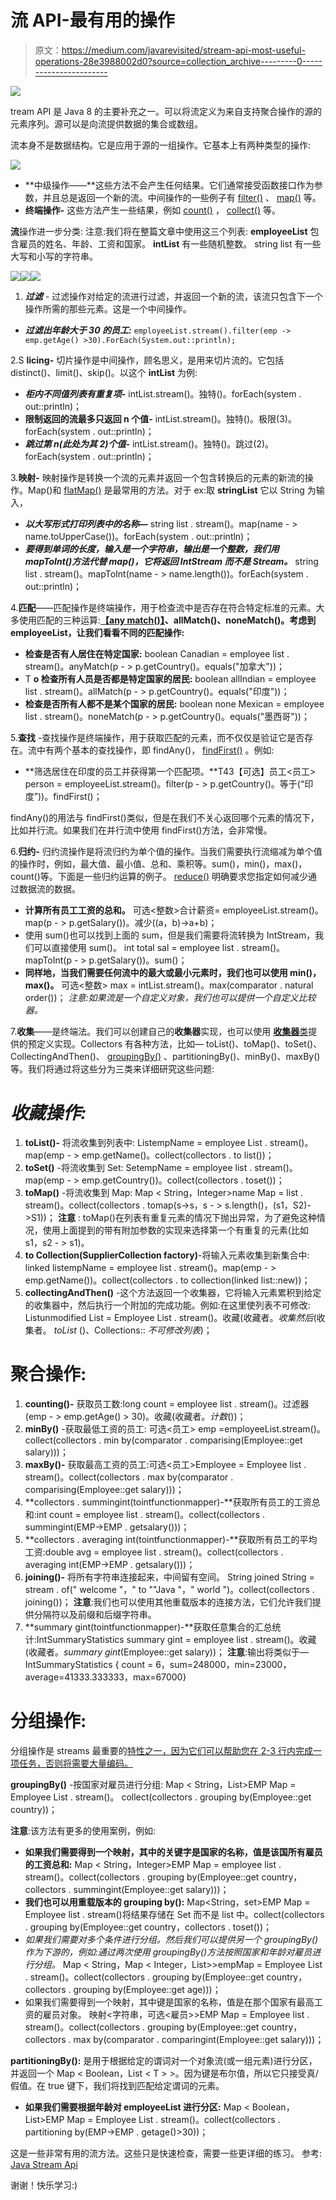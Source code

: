 # 流 API-最有用的操作

> 原文：<https://medium.com/javarevisited/stream-api-most-useful-operations-28e3988002d0?source=collection_archive---------0----------------------->

![](img/00e7941b5bdf7936ef36ae18925ee903.png)

tream API 是 Java 8 的主要补充之一。可以将流定义为来自支持聚合操作的源的元素序列。源可以是向流提供数据的集合或数组。

流本身不是数据结构。它是应用于源的一组操作。它基本上有两种类型的操作:

[![](img/a04146fb87561f0d15aa721e303490e9.png)](https://javarevisited.blogspot.com/2020/04/top-5-courses-to-learn-java-collections-and-streams.html#axzz6nwXUSoGH)

*   **中级操作——**这些方法不会产生任何结果。它们通常接受函数接口作为参数，并且总是返回一个新的流。中间操作的一些例子有 [filter()](https://www.java67.com/2018/03/java-8-stream-find-first-and-filter-example.html) 、 [map()](https://www.java67.com/2015/01/java-8-map-function-examples.html) 等。
*   **终端操作-** 这些方法产生一些结果，例如 [count()](https://www.java67.com/2014/04/java-8-stream-examples-and-tutorial.html) ， [collect()](https://javarevisited.blogspot.com/2014/03/2-examples-of-streams-with-Java8-collections.html#axzz6co28cbJC) 等。

**流**操作进一步分类:
注意:我们将在整篇文章中使用这三个列表:
**employeeList** 包含雇员的姓名、年龄、工资和国家。
**intList** 有一些随机整数。
string list 有一些大写和小写的字符串。

[![](img/6adf6cbde91ca43bcb0e3acd53a1c683.png)](https://www.java67.com/2016/03/how-to-get-arraylist-from-stream-in-java8-example.html)![](img/e2e20482f9ece7106ba0d059e9d78e50.png)![](img/bab4c10a6ae960be2ba9f66f5a97b82b.png)

1.  ***过滤*** *-* 过滤操作对给定的流进行过滤，并返回一个新的流，该流只包含下一个操作所需的那些元素。这是一个中间操作。

*   ***过滤出年龄大于 30 的员工:***
    `employeeList.stream().filter(emp -> emp.getAge() >30).ForEach(System.out::println);`

2.S **licing-** 切片操作是中间操作，顾名思义，是用来切片流的。它包括 distinct()、limit()、skip()。以这个 **intList** 为例:

*   ***柜内不同值列表有重复项-*** intList.stream()。独特()。forEach(system . out::println)；
*   **限制返回的流最多只返回 n 个值-** intList.stream()。独特()。极限(3)。forEach(system . out::println)；
*   ***跳过第 n(此处为其 2)个值-*** intList.stream()。独特()。跳过(2)。forEach(system . out::println)；

3.**映射-** 映射操作是转换一个流的元素并返回一个包含转换后的元素的新流的操作。Map()和 [flatMap()](http://www.java67.com/2016/03/how-to-use-flatmap-in-java-8-stream.html) 是最常用的方法。对于 ex:取 **stringList** 它以 String 为输入，

*   ***以大写形式打印列表中的名称—***
    string list . stream()。map(name - > name.toUpperCase())。forEach(system . out::println)；
*   ***要得到单词的长度，输入是一个字符串，输出是一个整数，我们用 mapToInt()方法代替 map()，它将返回 IntStream 而不是 Stream。***
    string list . stream()。mapToInt(name - > name.length())。forEach(system . out::println)；

4.**匹配**——匹配操作是终端操作，用于检查流中是否存在符合特定标准的元素。大多使用匹配的三种运算:[**【any match()】**](https://javarevisited.blogspot.com/2014/02/10-example-of-lambda-expressions-in-java8.html#axzz6ieZZarMY)**、allMatch()、noneMatch()。考虑到 employeeList，让我们看看不同的匹配操作:**

*   **检查是否有人居住在特定国家:**
    boolean Canadian = employee list . stream()。anyMatch(p - > p.getCountry()。equals("加拿大"))；
*   T **o 检查所有人员是否都是特定国家的居民:**
    boolean allIndian = employee list . stream()。allMatch(p - > p.getCountry()。equals("印度"))；
*   **检查是否所有人都不是某个国家的居民:**
    boolean none Mexican = employee list . stream()。noneMatch(p - > p.getCountry()。equals("墨西哥"))；

5.**查找** -查找操作是终端操作，用于获取匹配的元素，而不仅仅是验证它是否存在。流中有两个基本的查找操作，即 findAny()， [findFirst()](https://javarevisited.blogspot.sg/2016/03/how-to-find-first-element-of-stream-in.html) 。例如:

*   **筛选居住在印度的员工并获得第一个匹配项。**T43【可选】员工<员工> person = employeeList.stream()。filter(p - > p.getCountry()。等于(“印度”))。findFirst()；

findAny()的用法与 findFirst()类似，但是在我们不关心返回哪个元素的情况下，比如并行流。如果我们在并行流中使用 findFirst()方法，会非常慢。

6.**归约-** 归约流操作是将流归约为单个值的操作。当我们需要执行流缩减为单个值的操作时，例如，最大值、最小值、总和、乘积等。sum()，min()，max()，count()等。下面是一些归约运算的例子。 [reduce()](https://www.java67.com/2016/09/map-reduce-example-java8.html) 明确要求您指定如何减少通过数据流的数据。

*   **计算所有员工工资的总和。** 可选<整数>合计薪资= employeeList.stream()。map(p - > p.getSalary())。减少((a，b)->a+b)；
*   使用 sum()也可以找到上面的 sum，但是我们需要将流转换为 IntStream，我们可以直接使用 sum()。
    int total sal = employee list . stream()。mapToInt(p - > p.getSalary())。sum()；
*   **同样地，当我们需要任何流中的最大或最小元素时，我们也可以使用 min()，max()。**
    可选<整数> max = intList.stream()。max(comparator . natural order())；
    *注意:如果流是一个自定义对象，我们也可以提供一个自定义比较器。*

7.**收集**——是终端法。我们可以创建自己的**收集器**实现，也可以使用 [**收集器**类](https://www.java67.com/2018/11/10-examples-of-collectors-in-java-8.html)提供的预定义实现。Collectors 有各种方法，比如— toList()、toMap()、toSet()、CollectingAndThen()、 [groupingBy()](https://javarevisited.blogspot.com/2015/07/how-to-do-group-by-in-java-8.html) 、partitioningBy()、minBy()、maxBy()等。我们将通过将这些分为三类来详细研究这些问题:

# ***收藏操作:***

1.  **toList()-** 将流收集到列表中:
    List<String>empName = employee List . stream()。map(emp - > emp.getName()。collect(collectors . to list())；
2.  **toSet()** -将流收集到 Set:
    Set<String>empName = employee list . stream()。map(emp - > emp.getCountry())。collect(collectors . toset())；
3.  **toMap()** -将流收集到 Map:
    Map < String，Integer>name Map = list . stream()。collect(collectors . tomap(s->s，s - > s.length()，(s1，S2)->S1))；
    **注意** : toMap()在列表有重复元素的情况下抛出异常，为了避免这种情况，使用上面提到的带有附加参数的实现来选择第一个有重复的元素(比如 s1，s2 - > s1)。
4.  **to Collection(Supplier<C>Collection factory)**-将输入元素收集到新集合中:
    linked list<String>empName = employee list . stream()。map(emp - > emp.getName())。collect(collectors . to collection(linked list::new))；
5.  **collectingAndThen()** -这个方法返回一个收集器，它将输入元素累积到给定的收集器中，然后执行一个附加的完成功能。例如:在这里使列表不可修改:
    List<Employee>unmodified List = Employee List . stream()。收藏(收藏者。*收集然后*(收集者。 *toList* ()、Collections:: *不可修改列表*)；

# 聚合操作:

1.  **counting()-** 获取员工数:long count = employee list . stream()。过滤器(emp - > emp.getAge() > 30)。收藏(收藏者。*计数*())；
2.  **minBy()** -获取最低工资的员工:
    可选<员工> emp =employeeList.stream()。collect(collectors . min by(comparator . comparising(Employee::get salary)))；
3.  **maxBy()-** 获取最高工资的员工:可选<员工>Employee = Employee list . stream()。collect(collectors . max by(comparator . comparising(Employee::get salary)))；
4.  **collectors . summingint(tointfunctionmapper)-**获取所有员工的工资总和:int count = employee list . stream()。collect(collectors . summingint(EMP->EMP . getsalary()))；
5.  **collectors . averaging int(tointfunctionmapper)-**获取所有员工的平均工资:double avg = employee list . stream()。collect(collectors . averaging int(EMP->EMP . getsalary()))；
6.  **joining()-** 将所有字符串连接起来，中间留有空间。
    String joined String = stream . of(" welcome "，" to ""Java "，" world ")。collect(collectors . joining())；
    **注意**:我们也可以使用其他重载版本的连接方法，它们允许我们提供分隔符以及前缀和后缀字符串。
7.  **summary gint(tointfunctionmapper)-**获取任意集合的汇总统计:IntSummaryStatistics summary gint = employee list . stream()。收藏(收藏者。*summary gint*(Employee::get salary))；
    **注意**:输出将类似于—
    IntSummaryStatistics { count = 6，sum=248000，min=23000，average=41333.333333，max=67000}

# 分组操作:

分组操作是 streams 最重要的[特性之一，因为它们可以帮助您在 2-3 行内完成一项任务，否则将需要大量编码。](/javarevisited/7-best-java-collections-and-stream-api-courses-for-beginners-in-2020-3ad18d52c38)

**groupingBy()** -按国家对雇员进行分组:
Map < String，List<Employee>>EMP Map = Employee List . stream()。
collect(collectors . grouping by(Employee::get country))；

**注意**:该方法有更多的使用案例，例如:

*   **如果我们需要得到一个映射，其中的关键字是国家的名称，值是该国所有雇员的工资总和:**
    Map < String，Integer>EMP Map = employee list . stream()。collect(collectors . grouping by(Employee::get country，collectors . summingint(Employee::get salary)))；
*   **我们也可以用重载版本的 grouping by():**
    Map<String，set<Employee>>EMP Map = Employee list . stream()将结果存储在 Set 而不是 list 中。collect(collectors . grouping by(Employee::get country，collectors . toset())；
*   **如果我们需要对多个条件进行分组。然后我们可以提供另一个 groupingBy()作为下游的*，例如:*通过两次使用 groupingBy()方法按照国家和年龄对雇员进行分组。** Map < String，Map < Integer，List<Employee>>>empMap = Employee List . stream()。collect(collectors . grouping by(Employee::get country，collectors . grouping by(Employee::get age)))；
*   如果我们需要得到一个映射，其中键是国家的名称，值是在那个国家有最高工资的雇员对象。
    映射<字符串，可选<雇员>>EMP Map = Employee list . stream()。collect(collectors . grouping by(Employee::get country，collectors . max by(comparator . comparingint(Employee::get salary)))；

**partitioningBy():** 是用于根据给定的谓词对一个对象流(或一组元素)进行分区，并返回一个 Map < Boolean，List < T > >。因为键是布尔值，所以它只接受真/假值。在 true 键下，我们将找到匹配给定谓词的元素。

*   **如果我们需要根据年龄对 employeeList 进行分区:**
    Map < Boolean，List<Employee>>EMP Map = Employee List . stream()。collect(collectors . partitioning by(EMP->EMP . getage()>30))；

这是一些非常有用的流方法。这些只是快速检查，需要一些更详细的练习。
参考: [Java Stream Api](https://www.educative.io/courses/java-8-lambdas-stream-api-beyond)

谢谢！快乐学习:)